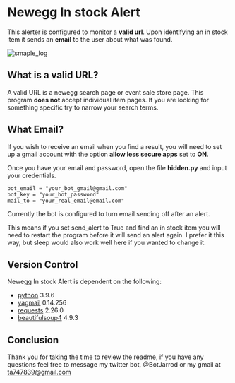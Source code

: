 # Newegg In stock Alert
This alerter is configured to monitor a **valid url**. Upon identifying an in stock item it sends an **email** to the user about what was found.

![smaple_log](https://user-images.githubusercontent.com/87616660/129764445-b37f8936-f0cf-4a62-a54a-d08fc59b2bb6.png)

## What is a valid URL?
A valid URL is a newegg search page or event sale store page. This program **does not** accept individual item pages. If you are looking for something specific try to narrow your search terms.

## What Email?
If you wish to receive an email when you find a result, you will need to set up a gmail account with the option **allow less secure apps** set to **ON**.

Once you have your email and password, open the file **hidden.py** and input your credentials.

    bot_email = "your_bot_gmail@gmail.com"
    bot_key = "your_bot_password"  
    mail_to = "your_real_email@email.com"

Currently the bot is configured to turn email sending off after an alert.

This means if you set send_alert to True and find an in stock item you will need to restart the program before it will send an alert again. I prefer it this way, but sleep would also work well here if you wanted to change it.

## Version Control
Newegg In stock Alert is dependent on the following:

- [python](https://docs.python.org/3/) 3.9.6
- [yagmail](https://yagmail.readthedocs.io/en/latest/setup.html) 0.14.256
- [requests](https://docs.python-requests.org/en/master/) 2.26.0
- [beautifulsoup4](https://www.crummy.com/software/BeautifulSoup/bs4/doc/) 4.9.3

## Conclusion
Thank you for taking the time to review the readme, if you have any questions feel free to message my twitter bot, @BotJarrod or my gmail at ta747839@gmail.com


